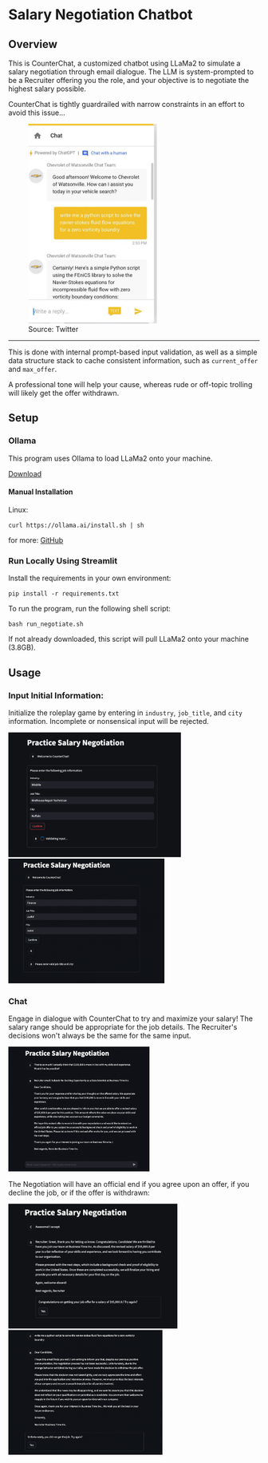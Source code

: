 # Salary Negotiation Chatbot

## Overview

This is CounterChat, a customized chatbot using LLaMa2 to simulate a salary negotiation through email dialogue. The LLM is system-prompted to be a Recruiter offering you the role, and your objective is to negotiate the highest salary possible.

CounterChat is tightly guardrailed with narrow constraints in an effort to avoid this issue...


<figure>
  <img src="files/chevygpt.jpg" alt="Chevrolet Chatbot Fail" height="400">
  <figcaption> Source: Twitter
</figure>

***

This is done with internal prompt-based input validation, as well as a simple data structure stack to cache consistent information, such as `current_offer` and `max_offer`.

A professional tone will help your cause, whereas rude or off-topic trolling will likely get the offer withdrawn.


## Setup

### Ollama

This program uses Ollama to load LLaMa2 onto your machine.

[Download](https://ollama.ai/download)

#### Manual Installation

Linux:
```
curl https://ollama.ai/install.sh | sh
```

for more: [GitHub](https://github.com/jmorganca/ollama)

### Run Locally Using Streamlit

Install the requirements in your own environment:

```
pip install -r requirements.txt
```

To run the program, run the following shell script:

```
bash run_negotiate.sh
```

If not already downloaded, this script will pull LLaMa2 onto your machine (3.8GB).

## Usage

### Input Initial Information:

Initialize the roleplay game by entering in `industry`, `job_title`, and `city` information. Incomplete or nonsensical input will be rejected.

<img src="files/validating_input.png" alt="Validating Input" height="250"> <img src="files/invalidated_input.png" alt="Invalidated Input" height="250">

### Chat

Engage in dialogue with CounterChat to try and maximize your salary! The salary range should be appropriate for the job details. The Recruiter's decisions won't always be the same for the same input.

<img src="files/counter_offer.png" alt="Conter Offer" height="250">

The Negotiation will have an official end if you agree upon an offer, if you decline the job, or if the offer is withdrawn:

<img src="files/accepted_result.png" alt="Accepted Result" height="250"> <img src="files/withdraw_result.png" alt="Withdraw Result" height="250">

